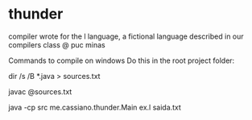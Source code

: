 # thunder
compiler wrote for the l language, a fictional language described in our compilers class @ puc minas

Commands to compile on windows
Do this in the root project folder:

dir /s /B *.java > sources.txt

javac @sources.txt

java -cp src me.cassiano.thunder.Main  ex.l saida.txt
